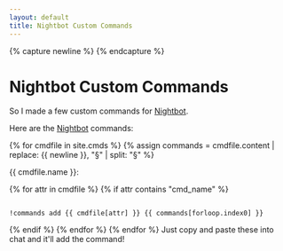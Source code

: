 ```yaml
---
layout: default
title: Nightbot Custom Commands
---
```

{% capture newline %}
{% endcapture %}
# Nightbot Custom Commands

So I made a few custom commands for [Nightbot].

Here are the [Nightbot] commands:

{% for cmdfile in site.cmds %}
{% assign commands = cmdfile.content | replace: {{ newline }}, "§" | split: "§" %}

{{ cmdfile.name }}:

{% for attr in cmdfile %}
{% if attr contains "cmd_name" %}

<code>
!commands add {{ cmdfile[attr] }} {{ commands[forloop.index0] }}
</code>

{% endif %}
{% endfor %}
{% endfor %}
Just copy and paste these into chat and it'll add the command!

[nightbot]: //beta.nightbot.tv/
